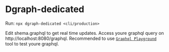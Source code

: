 # Dgraph-dedicated

Run: ```npx dgraph-dedicated <cli/production>```

Edit shema.graphql to get real time updates.
Access youre graphql query on http://localhost:8080/graphql.
Recommended to use [```Graphql Playground```](https://github.com/graphql/graphql-playground) tool to test youre graphql.
